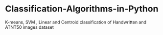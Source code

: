 # Classification-Algorithms-in-Python
K-means, SVM , Linear and Centroid classification of Handwritten and ATNT50 images dataset

